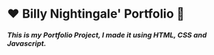 # ❤️ Billy Nightingale' Portfolio 🙏
### _This is my Portfolio Project, I made it using HTML, CSS and Javascript._